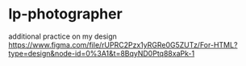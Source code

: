 # lp-photographer
additional practice on my design 
https://www.figma.com/file/rUPRC2Pzx1yRGRe0G5ZUTz/For-HTML?type=design&node-id=0%3A1&t=8BqyND0Ptq88xaPk-1
